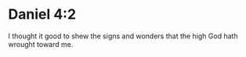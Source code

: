# Daniel 4:2

I thought it good to shew the signs and wonders that the high God hath wrought toward me.